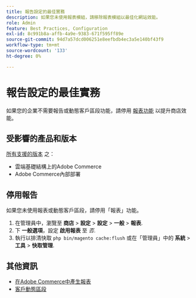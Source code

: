 ```yaml
---
title: 報告設定的最佳實務
description: 如果您未使用報表模組，請移除報表模組以最佳化網站效能。
role: Admin
feature: Best Practices, Configuration
exl-id: 8c991b8a-affb-4a9e-9383-671f595ff89e
source-git-commit: 94d7a57dcd006251e8eefbdb4ec3a5e140bf43f9
workflow-type: tm+mt
source-wordcount: '133'
ht-degree: 0%

---
```


# 報告設定的最佳實務

如果您的企業不需要報告或動態客戶區段功能，請停用 [報表功能](https://docs.magento.com/user-guide/configuration/general/reports.html) 以提升商店效能。

## 受影響的產品和版本

[所有支援的版本](../../../release/versions.md) 之：

- 雲端基礎結構上的Adobe Commerce
- Adobe Commerce內部部署

## 停用報告

如果您未使用報表或動態客戶區段，請停用「報表」功能。

1. 在管理員中，瀏覽至 **商店** > **設定** > **設定** > **一般** > **報表**.
1. 下 **一般選項**，設定 **啟用報表** 至 *否*.
1. 執行以排清快取 `php bin/magento cache:flush` 或在「管理員」中的 **系統** > **工具** > **快取管理**.

## 其他資訊

- [在Adobe Commerce中產生報表](https://docs.magento.com/user-guide/reports.html)
- [客戶動態區段](https://docs.magento.com/user-guide/marketing/customer-segments.html)
